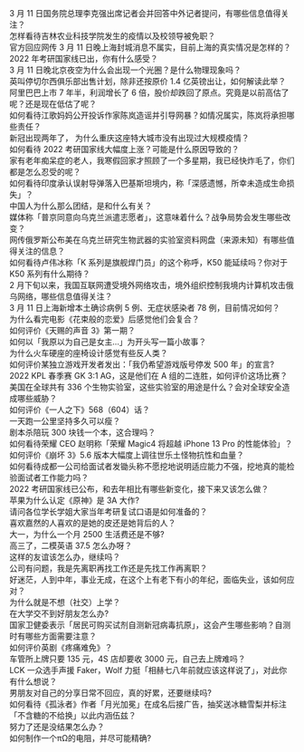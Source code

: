 3 月 11 日国务院总理李克强出席记者会并回答中外记者提问，有哪些信息值得关注？  
怎样看待吉林农业科技学院发生的疫情以及校领导被免职？  
官方回应网传 3 月 11 日晚上海封城消息不属实，目前上海的真实情况是怎样的？  
2022 年考研国家线已出，你有什么感受？  
3 月 11 日晚北京夜空为什么会出现一个光圈？是什么物理现象吗？  
英叫停切尔西俱乐部出售计划，除非还按原价 1.4 亿英镑出让，如何解读此举？  
阿里巴巴上市 7 年半，利润增长了 6 倍，股价却跌回了原点。究竟是以前高估了呢？还是现在低估了呢？  
如何看待江歌妈妈公开投诉作家陈岚造谣并引导网暴？如情况属实，陈岚将承担哪些责任？  
新冠出现两年了， 为什么重庆这座特大城市没有出现过大规模疫情？  
如何看待 2022 考研国家线大幅度上涨？可能是什么原因导致的？  
家有老年痴呆症的老人，我寒假回家才照顾了一个多星期，我已经快炸毛了，你们都是怎么忍受的呢？  
如何看待印度承认误射导弹落入巴基斯坦境内，称「深感遗憾，所幸未造成生命损失」？  
中国人为什么那么团结，是和什么有关？  
媒体称「普京同意向乌克兰派遣志愿者」，这意味着什么？战争局势会发生哪些改变？  
网传俄罗斯公布美在乌克兰研究生物武器的实验室资料网盘（来源未知）有哪些值得关注的信息？  
如何看待卢伟冰称「K 系列是旗舰焊门员」的这个称呼，K50 能延续吗？你对于 K50 系列有什么期待？  
2 月下旬以来，我国互联网遭受境外网络攻击，境外组织控制我境内计算机攻击俄乌网络，哪些信息值得关注？  
3 月 11 日上海新增本土确诊病例 5 例、无症状感染者 78 例，目前情况如何？  
为什么看完电影《花束般的恋爱》后感觉他们会复合？  
如何评价《天赐的声音 3》第一期？  
如何以「我原以为自己是女主…」为开头写一篇小故事？  
为什么火车硬座的座椅设计感觉有些反人类？  
如何评价某独立游戏开发者发出：「我仍希望游戏版号停发 500 年」的宣言?  
2022 KPL 春季赛 GK 3:1 AG，这是他们在 A 组的二连胜，如何评价这场比赛？  
美国在全球共有 336 个生物实验室，这些实验室的用途是什么？会对全球安全造成哪些威胁？  
如何评价《一人之下》568（604）话？  
一天跑一公里坚持多久可以瘦？  
剧本杀陪玩 300 块钱一个本，这合理吗？  
如何看待荣耀 CEO 赵明称「荣耀 Magic4 将超越 iPhone 13 Pro 的性能体验」？  
如何评价《崩坏 3》5.6 版本大幅度上调往世乐土怪物抗性和血量？  
如何看待成都一公司给面试者发锄头称不愿挖地说明适应能力不强，挖地真的能检验面试者工作能力吗？  
2022 考研国家线已公布，和去年相比有哪些新变化，接下来又该怎么做？  
苹果为什么认定《原神》是 3A 大作?  
请问各位学长学姐大家当年考研复试口语是如何准备的？  
喜欢嘉然的人喜欢的是她的皮还是她背后的人？  
大一，为什么一个月 2500 生活费还是不够?  
高三了，二模英语 37.5 怎么办呀？  
这样的友谊该怎么办，继续吗？  
公司有问题，我是先离职再找工作还是先找工作再离职？  
好迷茫，人到中年，事业无成，在这个上有老下有小的年纪，面临失业，该如何应对？  
为什么就是不想（社交）上学？  
在大学交不到好朋友怎么办?  
国家卫健委表示「居民可购买试剂自测新冠病毒抗原」，这会产生哪些影响？自测时有哪些方面需要注意？  
如何评价英剧《疼痛难免》？  
车管所上牌只要 135 元，4S 店却要收 3000 元，自己去上牌难吗？  
LCK 一众选手声援 Faker，Wolf 力挺「相赫七八年前就应该这样说了」，对此你有什么想说？  
男朋友对自己的分享日常不回应，真的好累，还要继续吗?  
如何看待《孤泳者》作者「月光加冕」在成名后接广告，抽奖送冰糖雪梨并标注「不含糖的不给换」以此内涵伍兹？  
努力了还是没结果怎么办？  
如何制作一个πΩ的电阻，并尽可能精确?  
